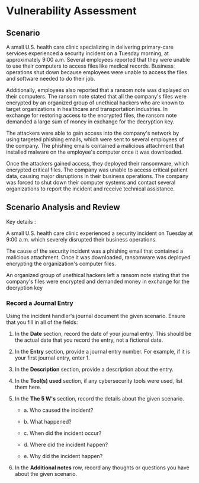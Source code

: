 # Vulnerability Assessment 

## Scenario

A small U.S. health care clinic specializing in delivering primary-care services experienced a security incident on a Tuesday morning, at approximately 9:00 a.m. Several employees reported that they were unable to use their computers to access files like medical records. Business operations shut down because employees were unable to access the files and software needed to do their job.

Additionally, employees also reported that a ransom note was displayed on their computers. The ransom note stated that all the company's files were encrypted by an organized group of unethical hackers who are known to target organizations in healthcare and transportation industries. In exchange for restoring access to the encrypted files, the ransom note demanded a large sum of money in exchange for the decryption key. 

The attackers were able to gain access into the company's network by using targeted phishing emails, which were sent to several employees of the company. The phishing emails contained a malicious attachment that installed malware on the employee's computer once it was downloaded.

Once the attackers gained access, they deployed their ransomware, which encrypted critical files. The company was unable to access critical patient data, causing major disruptions in their business operations. The company was forced to shut down their computer systems and contact several organizations to report the incident and receive technical assistance.

## Scenario Analysis and Review 

Key details : 

A small U.S. health care clinic experienced a security incident on Tuesday at 9:00 a.m. which severely disrupted their business operations.

The cause of the security incident was a phishing email that contained a malicious attachment. Once it was downloaded, ransomware was deployed encrypting the organization's computer files.

An organized group of unethical hackers left a ransom note stating that the company's files were encrypted and demanded money in exchange for the decryption key   

### Record a Journal Entry

Using the incident handler's journal document the given scenario. Ensure that you fill in all of the fields:

1. In the **Date** section, record the date of your journal entry. This should be the actual date that you record the entry, not a fictional date.

2. In the **Entry** section, provide a journal entry number. For example, if it is your first journal entry, enter 1.

3. In the **Description** section, provide a description about the entry.

4. In the **Tool(s) used** section, if any cybersecurity tools were used, list them here. 

5. In the **The 5 W's** section, record the details about the given scenario.

     * a. Who caused the incident?

     * b. What happened?

     * c. When did the incident occur?

     * d. Where did the incident happen?

     * e. Why did the incident happen?

6. In the **Additional notes** row, record any thoughts or questions you have about the given scenario.
